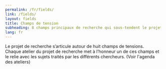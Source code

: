 ```yaml
---
permalink: /fr/fields/
link: /fields/
layout: fields
title: Champs de tension
subheading: 8 champs principaux de recherche qui sous-tendent le projet
lang: fr
---
```


Le projet de recherche s’articule autour de huit champs de tensions. Chaque atelier du projet de recherche met à l’honneur un de ces champs et le relie avec les sujets traités par les différents chercheurs. (Voir l'agenda des ateliers)
<!-- more -->
